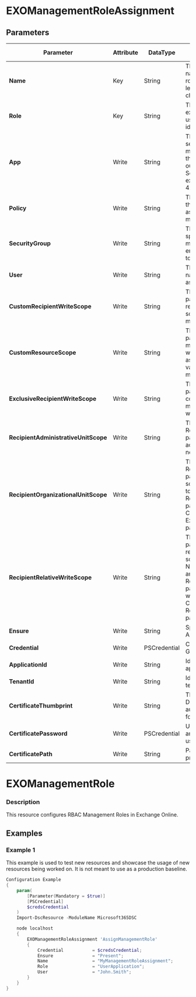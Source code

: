 ﻿# EXOManagementRoleAssignment

## Parameters

| Parameter | Attribute | DataType | Description | Allowed Values |
| --- | --- | --- | --- | --- |
| **Name** | Key | String | The Name parameter specifies a name for the new management role assignment. The maximum length of the name is 64 characters. ||
| **Role** | Key | String | The Role parameter specifies the existing role to assign. You can use any value that uniquely identifies the role. ||
| **App** | Write | String | The App parameter specifies the service principal to assign the management role to. Specifically, the ServiceId GUID value from the output of the Get-ServicePrincipal cmdlet (for example, 6233fba6-0198-4277-892f-9275bf728bcc). ||
| **Policy** | Write | String | The Policy parameter specifies the name of the management role assignment policy to assign the management role to. ||
| **SecurityGroup** | Write | String | The SecurityGroup parameter specifies the name of the management role group or mail-enabled universal security group to assign the management role to. ||
| **User** | Write | String | The User parameter specifies the name or alias of the user to assign the management role to. ||
| **CustomRecipientWriteScope** | Write | String | The CustomRecipientWriteScope parameter specifies the existing recipient-based management scope to associate with this management role assignment. ||
| **CustomResourceScope** | Write | String | The CustomResourceScope parameter specifies the custom management scope to associate with this management role assignment. You can use any value that uniquely identifies the management scope. ||
| **ExclusiveRecipientWriteScope** | Write | String | The ExclusiveConfigWriteScope parameter specifies the exclusive configuration-based management scope to associate with the new role assignment. ||
| **RecipientAdministrativeUnitScope** | Write | String | The RecipientAdministrativeUnitScope parameter specifies the administrative unit to scope the new role assignment to. ||
| **RecipientOrganizationalUnitScope** | Write | String | The RecipientOrganizationalUnitScope parameter specifies the OU to scope the new role assignment to. If you use the RecipientOrganizationalUnitScope parameter, you can't use the CustomRecipientWriteScope or ExclusiveRecipientWriteScope parameters. ||
| **RecipientRelativeWriteScope** | Write | String | The RecipientRelativeWriteScope parameter specifies the type of restriction to apply to a recipient scope. The available types are None, Organization, MyGAL, Self, and MyDistributionGroups. The RecipientRelativeWriteScope parameter is automatically set when the CustomRecipientWriteScope or RecipientOrganizationalUnitScope parameters are used. ||
| **Ensure** | Write | String | Specify if the Management Role Assignment should exist or not. |Present, Absent|
| **Credential** | Write | PSCredential | Credentials of the Exchange Global Admin ||
| **ApplicationId** | Write | String | Id of the Azure Active Directory application to authenticate with. ||
| **TenantId** | Write | String | Id of the Azure Active Directory tenant used for authentication. ||
| **CertificateThumbprint** | Write | String | Thumbprint of the Azure Active Directory application's authentication certificate to use for authentication. ||
| **CertificatePassword** | Write | PSCredential | Username can be made up to anything but password will be used for CertificatePassword ||
| **CertificatePath** | Write | String | Path to certificate used in service principal usually a PFX file. ||

# EXOManagementRole

### Description

This resource configures RBAC Management Roles in Exchange Online.

## Examples

### Example 1

This example is used to test new resources and showcase the usage of new resources being worked on.
It is not meant to use as a production baseline.

```powershell
Configuration Example
{
    param(
        [Parameter(Mandatory = $true)]
        [PSCredential]
        $credsCredential
    )
    Import-DscResource -ModuleName Microsoft365DSC

    node localhost
    {
        EXOManagementRoleAssignment 'AssignManagementRole'
        {
            Credential           = $credsCredential;
            Ensure               = "Present";
            Name                 = "MyManagementRoleAssignment";
            Role                 = "UserApplication";
            User                 = "John.Smith";
        }
    }
}
```

